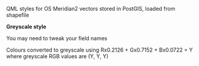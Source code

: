 QML styles for OS Meridian2 vectors stored in PostGIS, loaded from shapefile

**Greyscale style**

You may need to tweak your field names

Colours converted to greyscale using Rx0.2126 + Gx0.7152 + Bx0.0722 = Y where greyscale RGB values are (Y, Y, Y)
